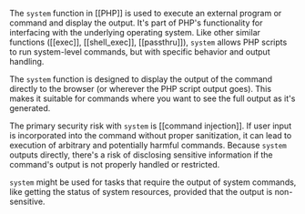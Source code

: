 The `system` function in [[PHP]] is used to execute an external program or command and display the output. It's part of PHP's functionality for interfacing with the underlying operating system. Like other similar functions ([[exec]], [[shell_exec]], [[passthru]]), `system` allows PHP scripts to run system-level commands, but with specific behavior and output handling.

The `system` function is designed to display the output of the command directly to the browser (or wherever the PHP script output goes). This makes it suitable for commands where you want to see the full output as it's generated.

The primary security risk with `system` is [[command injection]]. If user input is incorporated into the command without proper sanitization, it can lead to execution of arbitrary and potentially harmful commands. Because `system` outputs directly, there's a risk of disclosing sensitive information if the command's output is not properly handled or restricted.

`system` might be used for tasks that require the output of system commands, like getting the status of system resources, provided that the output is non-sensitive.